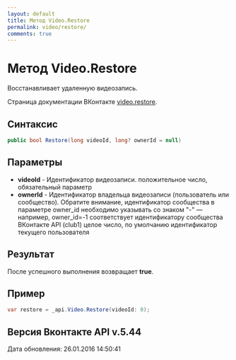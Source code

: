 ```yaml
---
layout: default
title: Метод Video.Restore
permalink: video/restore/
comments: true
---
```

# Метод Video.Restore
Восстанавливает удаленную видеозапись.

Страница документации ВКонтакте [video.restore](https://vk.com/dev/video.restore).

## Синтаксис
``` csharp
public bool Restore(long videoId, long? ownerId = null)
```

## Параметры
+ **videoId** - Идентификатор видеозаписи. положительное число, обязательный параметр
+ **ownerId** - Идентификатор владельца видеозаписи (пользователь или сообщество). Обратите внимание, идентификатор сообщества в параметре owner_id необходимо указывать со знаком "-" — например, owner_id=-1 соответствует идентификатору сообщества ВКонтакте API (club1)  целое число, по умолчанию идентификатор текущего пользователя

## Результат
После успешного выполнения возвращает **true**.

## Пример
``` csharp
var restore = _api.Video.Restore(videoId: 0);
```

## Версия Вконтакте API v.5.44
Дата обновления: 26.01.2016 14:50:41
